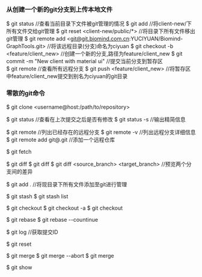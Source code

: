 <!--
 * @Author: Ciyuan Yu
 * @Date: 2020-09-25 11:37:01
 * @LastEditTime: 2020-09-29 16:23:10
 * @LastEditors: Please set LastEditors
 * @Description: Notes of Git commands
-->
### 从创建一个新的git分支到上传本地文件 ###
$ git status                //查看当前目录下文件被git管理的情况
$ git add <client-new/>     //将client-new/下所有文件交给git管理
$ git reset <client-new/public/*>   //将目录下所有文件移出git管理
$ git remote add <ciyuan> <git@git.biomind.com.cn:YUCIYUAN/Biomind-GraphTools.git>  //将该远程目录(分支)命名为ciyuan
$ git checkout -b <feature/client_new>      //创建一个新的分支,路径为feature/client_new
$ git commit -m "New client with material ui"   //提交当前分支到暂存区   
$ git remote //查看所有远程分支
$ git push <ciyuan> <feature/client_new>    //将暂存区中feature/client_new提交到别名为ciyuan的git目录


### 零散的git命令 ###
$ git clone <username@host:/path/to/repository>

$ git status        //查看在上次提交之后是否有修改
$ git status -s     //输出精简信息

$ git remote        //列出已经存在的远程分支
$ git remote -v     //列出远程分支详细信息
$ git remote add <server name> git@<url>.git    //添加一个远程仓库

$ git fetch <server name>

$ git diff
$ git diff <file name>
$ git diff <source_branch> <target_branch>  //预览两个分支间的差异

$ git add .     //将现目录下所有文件添加至git进行管理

$ git stash
$ git stash list

$ git checkout 
$ git checkout -a
$ git checkout <branch>

$ git rebase
$ git rebase --countinue

$ git log   //获取提交ID

$ git reset <id>

$ git merge
$ git merge --abort
$ git merge <server name> <branch>

$ git show <id>